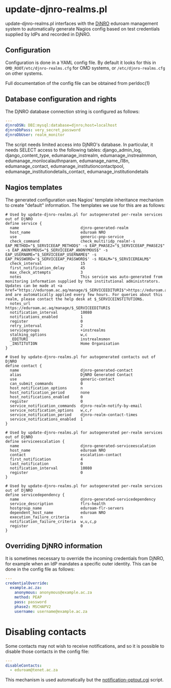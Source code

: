 # update-djnro-realms.pl

update-djnro-realms.pl interfaces with the [DjNRO](http://djnro.grnet.gr/) eduroam management system to automatically generate Nagios config based on test credentials supplied by IdPs and recorded in DjNRO.


## Configuration
Configuration is done in a YAML config file. By default it looks for this in `OMD_ROOT/etc/djnro-realms.cfg` for OMD systems, or `/etc/djnro-realms.cfg` on other systems.

Full documentation of the config file can be obtained from perldoc(1)

## Database configuration and rights

The DjNRO database connection string is configured as follows:

```yaml
---
djnroDSN: DBI:mysql:database=djnro;host=localhost
djnroDbPass: very_secret_password
djnroDbUser: realm_monitor
```

The script needs limited access into DjNRO's database. In particular, it needs SELECT access to the following tables: django_admin_log, django_content_type, edumanage_instrealm, edumanage_instrealmmon, edumanage_monlocalauthnparam, edumanage_name_i18n, edumanage_contact, edumanage_institutioncontactpool, edumanage_institutiondetails_contact, edumanage_institutiondetails

## Nagios templates

The generated configuration uses Nagios' template inheritance mechanism to create "default" information. The templates we use for this are as follows:

```
# Used by update-djnro-realms.pl for autogenerated per-realm services out of DjNRO
define service {
  name                           djnro-generated-realm
  host_name                      eduroam NRO
  use                            generic-pnp-service
  check_command                  check_multi!idp_realm!-s EAP_METHOD="$_SERVICEEAP_METHOD$" -s EAP_PHASE2="$_SERVICEEAP_PHASE2$" -s EAP_ANONYMOUS="$_SERVICEEAP_ANONYMOUS$" -s EAP_USERNAME="$_SERVICEEAP_USERNAME$" -s EAP_PASSWORD='$_SERVICEEAP_PASSWORD$' -s REALM="$_SERVICEREALM$"
  check_interval                 15
  first_notification_delay       45
  max_check_attempts             3
  notes                          This service was auto-generated from monitoring information supplied by the institutional administrators. Updates can be made at <a href="https://eduroam.ac.aq/manage/$_SERVICEEDITURI$">https://eduroam.ac.aq/manage/instrealmsmon</a> and are automatically applied every few hours. For queries about this realm, please contact the help desk at $_SERVICEINSTITUTION$.
  notes_url                      https://eduroam.ac.aq/manage/$_SERVICEEDITURI$
  notification_interval          10080
  notifications_enabled          1
  register                       0
  retry_interval                 2
  servicegroups                  +instrealms
  stalking_options               w,c
  _EDITURI                       instrealmsmon
  _INSTITUTION                   Home Organisation
}

# Used by update-djnro-realms.pl for autogenerated contacts out of DjNRO
define contact {
  name                           djnro-generated-contact
  alias                          DjNRO Generated Contact
  use                            generic-contact
  can_submit_commands            0
  host_notification_options      n
  host_notification_period       none
  host_notifications_enabled     0
  register                       0
  service_notification_commands  djnro-realm-notify-by-email
  service_notification_options   w,c,r
  service_notification_period    djnro-realm-contact-times
  service_notifications_enabled  1
}

# Used by update-djnro-realms.pl for autogenerated per-realm services out of DjNRO
define serviceescalation {
  name                           djnro-generated-serviceescalation
  host_name                      eduroam NRO
  contact                        escalation-contact
  first_notification             4
  last_notification              0
  notification_interval          10080
  register                       0
}

# Used by update-djnro-realms.pl for autogenerated per-realm services out of DjNRO
define servicedependency {
  name                           djnro-generated-servicedependency
  service_description            flrs-health
  hostgroup_name                 eduroam-flr-servers
  dependent_host_name            eduroam NRO
  execution_failure_criteria     n
  notification_failure_criteria  w,u,c,p
  register                       0
}
```

## Overriding DjNRO information

It is sometimes necessary to override the incoming credentials from DjNRO, for example when an IdP mandates a specific outer identity. This can be done in the config file as follows:

```yaml
---
credentialOverride:
  example.ac.za:
    anonymous: anonymous@example.ac.za
    method: PEAP
    pass: password
    phase2: MSCHAPV2
    username: username@example.ac.za
```

# Disabling contacts

Some contacts may not wish to receive notifications, and so it is possible to disable those contacts in the config file:

```yaml
---
disableContacts:
  - eduroam@tenet.ac.za
```
This mechanism is used automatically but the [notification-optout.cgi](notification-optout.md) script.
